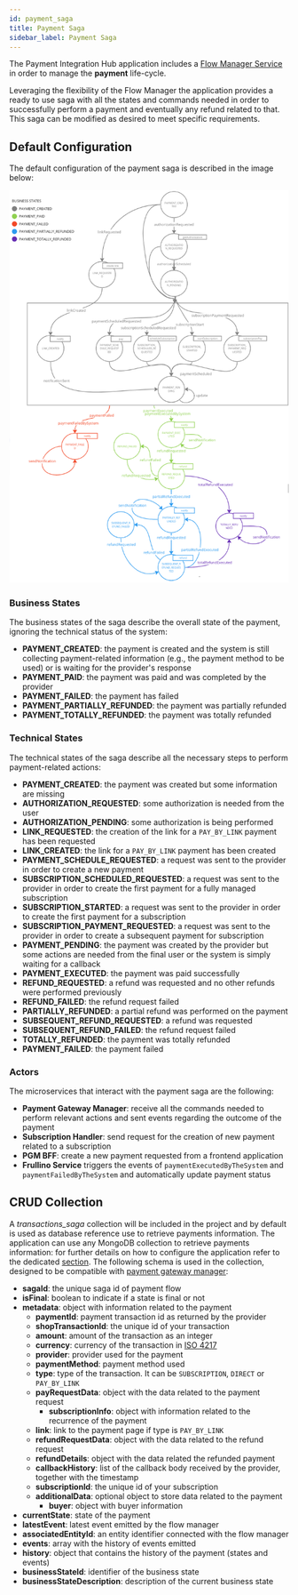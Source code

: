 ```yaml
---
id: payment_saga
title: Payment Saga
sidebar_label: Payment Saga
---
```


<!--
WARNING: this file was automatically generated by Mia-Platform Doc Aggregator.
DO NOT MODIFY IT BY HAND.
Instead, modify the source file and run the aggregator to regenerate this file.
-->

The Payment Integration Hub application includes a [Flow Manager Service](../../runtime_suite/flow-manager-service/overview) in order to manage the **payment** life-cycle. 

Leveraging the flexibility of the Flow Manager the application provides a ready to use saga with all the states and commands needed in order to successfully perform a payment and eventually any refund related to that. This saga can be modified as desired to meet specific requirements. 

## Default Configuration
The default configuration of the payment saga is described in the image below:

![Machine Definition](img/machine-definition-v3.2.png)

### Business States
The business states of the saga describe the overall state of the payment, ignoring the technical status of the system:
- **PAYMENT_CREATED**: the payment is created and the system is still collecting payment-related information (e.g., the payment method to be used) or is waiting for the provider's response
- **PAYMENT_PAID**: the payment was paid and was completed by the provider
- **PAYMENT_FAILED**: the payment has failed
- **PAYMENT_PARTIALLY_REFUNDED**: the payment was partially refunded
- **PAYMENT_TOTALLY_REFUNDED**: the payment was totally refunded


### Technical States
The technical states of the saga describe all the necessary steps to perform payment-related actions:
- **PAYMENT_CREATED**: the payment was created but some information are missing
- **AUTHORIZATION_REQUESTED**: some authorization is needed from the user
- **AUTHORIZATION_PENDING**: some authorization is being performed
- **LINK_REQUESTED**: the creation of the link for a `PAY_BY_LINK` payment has been requested
- **LINK_CREATED**: the link for a `PAY_BY_LINK` payment has been created
- **PAYMENT_SCHEDULE_REQUESTED**: a request was sent to the provider in order to create a new payment
- **SUBSCRIPTION_SCHEDULED_REQUESTED**: a request was sent to the provider in order to create the first payment for a fully managed subscription
- **SUBSCRIPTION_STARTED**: a request was sent to the provider in order to create the first payment for a subscription
- **SUBSCRIPTION_PAYMENT_REQUESTED**: a request was sent to the provider in order to create a subsequent payment for subscription
- **PAYMENT_PENDING**: the payment was created by the provider but some actions are needed from the final user or the system is simply waiting for a callback
- **PAYMENT_EXECUTED**: the payment was paid successfully
- **REFUND_REQUESTED**: a refund was requested and no other refunds were performed previously
- **REFUND_FAILED**: the refund request failed
- **PARTIALLY_REFUNDED**: a partial refund was performed on the payment
- **SUBSEQUENT_REFUND_REQUESTED**: a refund was requested
- **SUBSEQUENT_REFUND_FAILED**: the refund request failed
- **TOTALLY_REFUNDED**: the payment was totally refunded
- **PAYMENT_FAILED**: the payment failed

### Actors
The microservices that interact with the payment saga are the following:
- **Payment Gateway Manager**: receive all the commands needed to perform relevant actions and sent events regarding the outcome of the payment
- **Subscription Handler**: send request for the creation of new payment related to a subscription
- **PGM BFF**: create a new payment requested from a frontend application
- **Frullino Service** triggers the events of `paymentExecutedByTheSystem` and `paymentFailedByTheSystem` and automatically update payment status

## CRUD Collection

A *transactions_saga* collection will be included in the project and by default is used as database reference use to retrieve payments information.
The application can use any MongoDB collection to retrieve payments information: for further details on how to configure the application refer to the dedicated [section](./50_configuration.md).
The following schema is used in the collection, designed to be compatible with [payment gateway manager](../../runtime_suite/payment-gateway-manager/overview):
- **sagaId**: the unique saga id of payment flow
- **isFinal**: boolean to indicate if a state is final or not
- **metadata**: object with information related to the payment
    - **paymentId**: payment transaction id as returned by the provider
    - **shopTransactionId**: the unique id of your transaction
    - **amount**: amount of the transaction as an integer
    - **currency**: currency of the transaction in [ISO 4217](https://en.wikipedia.org/wiki/ISO_4217)
    - **provider**: provider used for the payment
    - **paymentMethod**: payment method used
    - **type**: type of the transaction. It can be `SUBSCRIPTION`, `DIRECT` or `PAY_BY_LINK`
    - **payRequestData**: object with the data related to the payment request
        - **subscriptionInfo**: object with information related to the recurrence of the payment
    - **link**: link to the payment page if type is `PAY_BY_LINK`
    - **refundRequestData**: object with the data related to the refund request
    - **refundDetails**: object with the data related the refunded payment
    - **callbackHistory**: list of the callback body received by the provider, together with the timestamp
    - **subscriptionId**: the unique id of your subscription
    - **additionalData**: optional object to store data related to the payment
        - **buyer**:  object with buyer information
- **currentState**: state of the payment
- **latestEvent**: latest event emitted by the flow manager
- **associatedEntityId**: an entity identifier connected with the flow manager
- **events**: array with the history of events emitted
- **history**: object that contains the history of the payment (states and events)
- **businessStateId**: identifier of the business state
- **businessStateDescription**: description of the current business state

